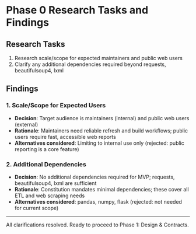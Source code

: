 # Phase 0 Research Tasks and Findings

## Research Tasks

1. Research scale/scope for expected maintainers and public web users
2. Clarify any additional dependencies required beyond requests, beautifulsoup4, lxml

## Findings

### 1. Scale/Scope for Expected Users
- **Decision**: Target audience is maintainers (internal) and public web users (external)
- **Rationale**: Maintainers need reliable refresh and build workflows; public users require fast, accessible web reports
- **Alternatives considered**: Limiting to internal use only (rejected: public reporting is a core feature)

### 2. Additional Dependencies
- **Decision**: No additional dependencies required for MVP; requests, beautifulsoup4, lxml are sufficient
- **Rationale**: Constitution mandates minimal dependencies; these cover all ETL and web scraping needs
- **Alternatives considered**: pandas, numpy, flask (rejected: not needed for current scope)

---

All clarifications resolved. Ready to proceed to Phase 1: Design & Contracts.
